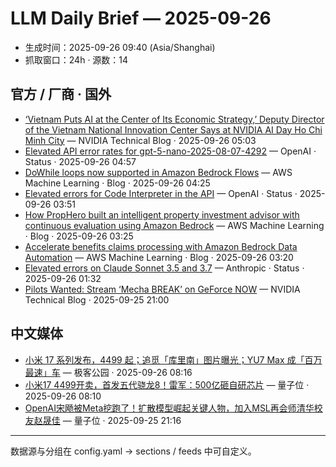 # LLM Daily Brief — 2025-09-26

- 生成时间：2025-09-26 09:40 (Asia/Shanghai)
- 抓取窗口：24h · 源数：14


## 官方 / 厂商 · 国外

- [‘Vietnam Puts AI at the Center of Its Economic Strategy,’ Deputy Director of the Vietnam National Innovation Center Says at NVIDIA AI Day Ho Chi Minh City](https://blogs.nvidia.com/blog/ai-day-ho-chi-minh-city/) — NVIDIA Technical Blog · 2025-09-26 05:03
- [Elevated API error rates for gpt-5-nano-2025-08-07-4292](https://status.openai.com//incidents/01K610WSX99YJPB4YAF150M1TG) — OpenAI · Status · 2025-09-26 04:57
- [DoWhile loops now supported in Amazon Bedrock Flows](https://aws.amazon.com/blogs/machine-learning/dowhile-loops-now-supported-in-amazon-bedrock-flows/) — AWS Machine Learning · Blog · 2025-09-26 04:25
- [Elevated errors for Code Interpreter in the API](https://status.openai.com//incidents/01K60Y0RRWM4QAT61FQMFBHZQK) — OpenAI · Status · 2025-09-26 03:51
- [How PropHero built an intelligent property investment advisor with continuous evaluation using Amazon Bedrock](https://aws.amazon.com/blogs/machine-learning/how-prophero-built-an-intelligent-property-investment-advisor-with-continuous-evaluation-using-amazon-bedrock/) — AWS Machine Learning · Blog · 2025-09-26 03:25
- [Accelerate benefits claims processing with Amazon Bedrock Data Automation](https://aws.amazon.com/blogs/machine-learning/accelerate-benefits-claims-processing-with-amazon-bedrock-data-automation/) — AWS Machine Learning · Blog · 2025-09-26 03:20
- [Elevated errors on Claude Sonnet 3.5 and 3.7](https://status.claude.com/incidents/73x33ml0lcsv) — Anthropic · Status · 2025-09-26 01:32
- [Pilots Wanted: Stream ‘Mecha BREAK’ on GeForce NOW](https://blogs.nvidia.com/blog/geforce-now-thursday-mecha-break/) — NVIDIA Technical Blog · 2025-09-25 21:00


## 中文媒体

- [小米 17 系列发布，4499 起；追觅「库里南」图片曝光；YU7 Max 成「百万最速」车](http://www.geekpark.net/news/354476) — 极客公园 · 2025-09-26 08:16
- [小米17 4499开卖，首发五代骁龙8！雷军：500亿砸自研芯片](https://www.qbitai.com/2025/09/336343.html) — 量子位 · 2025-09-26 08:10
- [OpenAI宋飏被Meta挖跑了！扩散模型崛起关键人物，加入MSL再会师清华校友赵晟佳](https://www.qbitai.com/2025/09/336212.html) — 量子位 · 2025-09-25 21:16

---
数据源与分组在 config.yaml → sections / feeds 中可自定义。